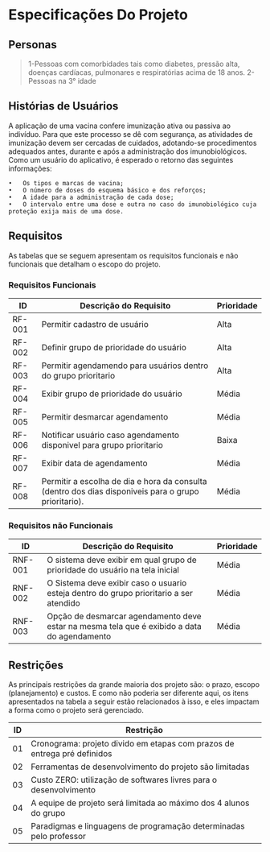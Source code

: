 # Especificações Do Projeto


## Personas

> 1-Pessoas com comorbidades tais como diabetes, pressão alta, doenças cardíacas, pulmonares e respiratórias acima de 18 anos.
> 2-Pessoas na 3° idade 


## Histórias de Usuários

 A aplicação de uma vacina confere imunização ativa ou passiva ao indivíduo. Para que este processo se dê com segurança, 
 as atividades de imunização devem ser cercadas de cuidados, adotando-se procedimentos adequados antes, durante e após a 
 administração dos imunobiológicos. Como um usuário do aplicativo, é esperado o retorno das seguintes informações:

 	•	Os tipos e marcas de vacina;                                                              
 	•	O número de doses do esquema básico e dos reforços;                                                
 	•	A idade para a administração de cada dose;                                                         
 	•	O intervalo entre uma dose e outra no caso do imunobiológico cuja proteção exija mais de uma dose. 


## Requisitos

As tabelas que se seguem apresentam os requisitos funcionais e não funcionais que detalham o escopo do projeto.

### Requisitos Funcionais

|ID    | Descrição do Requisito  | Prioridade |
|------|-----------------------------------------|----|
| RF-001 | Permitir cadastro de usuário | Alta |
| RF-002 | Definir grupo de prioridade do usuário | Alta |
| RF-003 | Permitir agendamendo para usuários dentro do grupo prioritario | Alta |
| RF-004 | Exibir grupo de prioridade do usuário | Média |
| RF-005 | Permitir desmarcar agendamento | Média |
| RF-006 | Notificar usuário caso agendamento disponivel para grupo prioritario | Baixa | 
| RF-007 | Exibir data de agendamento | Média |
| RF-008 | Permitir a escolha de dia e hora da consulta (dentro dos dias disponiveis para o grupo prioritario). | Média |


### Requisitos não Funcionais

|ID     | Descrição do Requisito  |Prioridade |
|-------|-------------------------|----|
| RNF-001 | O sistema deve exibir em qual grupo de prioridade do usuário na tela inicial | Média |
| RNF-002 | O Sistema deve exibir caso o usuario esteja dentro do grupo prioritario a ser atendido | Média |
| RNF-003 | Opção de desmarcar agendamento deve estar na mesma tela que é exibido a data do agendamento | Média |

## Restrições

As principais restrições da grande maioria dos projeto são: o prazo,  escopo (planejamento) e custos. E como não poderia ser diferente 
aqui, os itens apresentados na tabela a seguir estão relacionados à isso, e eles impactam a forma como o projeto será gerenciado.

|ID| Restrição                                                                 |
|--|---------------------------------------------------------------------------|
|01| Cronograma: projeto divido em etapas com prazos de entrega pré definidos  |
|02| Ferramentas de desenvolvimento do projeto são limitadas                   |
|03| Custo ZERO: utilização de softwares livres para o desenvolvimento         |
|04| A equipe de projeto será limitada ao máximo dos 4 alunos do grupo         |
|05| Paradigmas e linguagens de programação determinadas pelo professor        |

